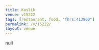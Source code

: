 ```yaml
---
title: Kaslik
venue: v15222
tags: [restaurant, food, "fhrs:413800"]
permalink: /v/15222/
layout: venue
---
```

null